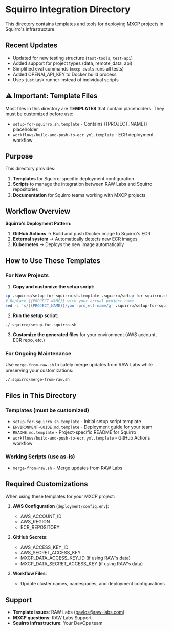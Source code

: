 # Squirro Integration Directory

This directory contains templates and tools for deploying MXCP projects in Squirro's infrastructure.

## Recent Updates
- Updated for new testing structure (`test-tools`, `test-api`)
- Added support for project types (data, remote_data, api)
- Simplified eval commands (`mxcp evals` runs all tests)
- Added OPENAI_API_KEY to Docker build process
- Uses `just` task runner instead of individual scripts

## ⚠️ Important: Template Files

Most files in this directory are **TEMPLATES** that contain placeholders. They must be customized before use:
- `setup-for-squirro.sh.template` - Contains {{PROJECT_NAME}} placeholder
- `workflows/build-and-push-to-ecr.yml.template` - ECR deployment workflow

## Purpose

This directory provides:
1. **Templates** for Squirro-specific deployment configuration
2. **Scripts** to manage the integration between RAW Labs and Squirro repositories
3. **Documentation** for Squirro teams working with MXCP projects

## Workflow Overview

**Squirro's Deployment Pattern:**
1. **GitHub Actions** → Build and push Docker image to Squirro's ECR
2. **External system** → Automatically detects new ECR images
3. **Kubernetes** → Deploys the new image automatically

## How to Use These Templates

### For New Projects

1. **Copy and customize the setup script:**
```bash
cp .squirro/setup-for-squirro.sh.template .squirro/setup-for-squirro.sh
# Replace {{PROJECT_NAME}} with your actual project name
sed -i 's/{{PROJECT_NAME}}/your-project-name/g' .squirro/setup-for-squirro.sh
```

2. **Run the setup script:**
```bash
./.squirro/setup-for-squirro.sh
```

3. **Customize the generated files** for your environment (AWS account, ECR repo, etc.)

### For Ongoing Maintenance

Use `merge-from-raw.sh` to safely merge updates from RAW Labs while preserving your customizations:
```bash
./.squirro/merge-from-raw.sh
```

## Files in This Directory

### Templates (must be customized)
- `setup-for-squirro.sh.template` - Initial setup script template
- `ENVIRONMENT-GUIDE.md.template` - Deployment guide for your team
- `README.md.template` - Project-specific README for Squirro
- `workflows/build-and-push-to-ecr.yml.template` - GitHub Actions workflow

### Working Scripts (use as-is)
- `merge-from-raw.sh` - Merge updates from RAW Labs

## Required Customizations

When using these templates for your MXCP project:

1. **AWS Configuration** (`deployment/config.env`):
   - AWS_ACCOUNT_ID
   - AWS_REGION
   - ECR_REPOSITORY

2. **GitHub Secrets**:
   - AWS_ACCESS_KEY_ID
   - AWS_SECRET_ACCESS_KEY
   - MXCP_DATA_ACCESS_KEY_ID (if using RAW's data)
   - MXCP_DATA_SECRET_ACCESS_KEY (if using RAW's data)

3. **Workflow Files**:
   - Update cluster names, namespaces, and deployment configurations

## Support

- **Template issues**: RAW Labs (pavlos@raw-labs.com)
- **MXCP questions**: RAW Labs Support
- **Squirro infrastructure**: Your DevOps team